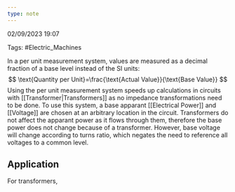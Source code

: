 ```yaml
---
type: note
---
```

02/09/2023 19:07

Tags: #Electric_Machines 

In a per unit measurement system, values are measured as a decimal fraction of a base level instead of the SI units:
$$
\text{Quantity per Unit}=\frac{\text{Actual Value}}{\text{Base Value}}
$$
Using the per unit measurement system speeds up calculations in circuits with [[Transformer|Transformers]] as no impedance transformations need to be done. To use this system, a base apparant [[Electrical Power]] and [[Voltage]] are chosen at an arbitrary location in the circuit. Transformers do not affect the apparant power as it flows through them, therefore the base power does not change because of a transformer. However, base voltage will change according to turns ratio, which negates the need to reference all voltages to a common level.

## Application
For transformers, 